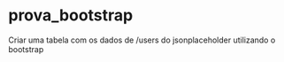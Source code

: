 # prova_bootstrap
Criar uma tabela com os dados de  /users do jsonplaceholder utilizando o bootstrap
